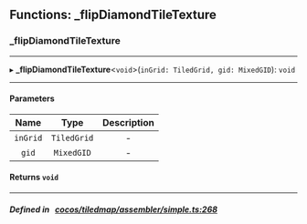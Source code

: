## Functions: _flipDiamondTileTexture

### _flipDiamondTileTexture


___
▸ **_flipDiamondTileTexture**<`void`\>(`inGrid: TiledGrid, gid: MixedGID`): `void`
___


#### Parameters

| Name | Type | Description |
| :------: | :------: | :------: |
| `inGrid` | `TiledGrid` | - |
| `gid` | `MixedGID` | - |

#### Returns `void` 
___


##### Defined in &nbsp;   [cocos/tiledmap/assembler/simple.ts:268](https://github.com/cocos-creator/engine/blob/c7bf6b8a9/cocos/tiledmap/assembler/simple.ts#L268)&nbsp;
